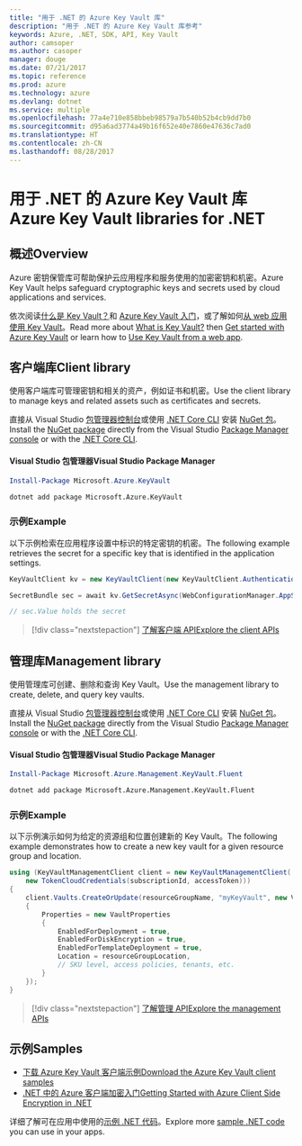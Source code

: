 ```yaml
---
title: "用于 .NET 的 Azure Key Vault 库"
description: "用于 .NET 的 Azure Key Vault 库参考"
keywords: Azure, .NET, SDK, API, Key Vault
author: camsoper
ms.author: casoper
manager: douge
ms.date: 07/21/2017
ms.topic: reference
ms.prod: azure
ms.technology: azure
ms.devlang: dotnet
ms.service: multiple
ms.openlocfilehash: 77a4e710e858bbeb98579a7b540b52b4cb9dd7b0
ms.sourcegitcommit: d95a6ad3774a49b16f652e40e7860e47636c7ad0
ms.translationtype: HT
ms.contentlocale: zh-CN
ms.lasthandoff: 08/28/2017
---
```

# <a name="azure-key-vault-libraries-for-net"></a><span data-ttu-id="174e2-104">用于 .NET 的 Azure Key Vault 库</span><span class="sxs-lookup"><span data-stu-id="174e2-104">Azure Key Vault libraries for .NET</span></span>

## <a name="overview"></a><span data-ttu-id="174e2-105">概述</span><span class="sxs-lookup"><span data-stu-id="174e2-105">Overview</span></span>

<span data-ttu-id="174e2-106">Azure 密钥保管库可帮助保护云应用程序和服务使用的加密密钥和机密。</span><span class="sxs-lookup"><span data-stu-id="174e2-106">Azure Key Vault helps safeguard cryptographic keys and secrets used by cloud applications and services.</span></span>

<span data-ttu-id="174e2-107">依次阅读[什么是 Key Vault？](/azure/key-vault/key-vault-whatis)和 [Azure Key Vault 入门](/azure/key-vault/key-vault-get-started)，或了解如何[从 web 应用使用 Key Vault](/azure/key-vault/key-vault-use-from-web-application)。</span><span class="sxs-lookup"><span data-stu-id="174e2-107">Read more about [What is Key Vault?](/azure/key-vault/key-vault-whatis) then [Get started with Azure Key Vault](/azure/key-vault/key-vault-get-started) or learn how to [Use Key Vault from a web app](/azure/key-vault/key-vault-use-from-web-application).</span></span>

## <a name="client-library"></a><span data-ttu-id="174e2-108">客户端库</span><span class="sxs-lookup"><span data-stu-id="174e2-108">Client library</span></span>

<span data-ttu-id="174e2-109">使用客户端库可管理密钥和相关的资产，例如证书和机密。</span><span class="sxs-lookup"><span data-stu-id="174e2-109">Use the client library to manage keys and related assets such as certificates and secrets.</span></span>

<span data-ttu-id="174e2-110">直接从 Visual Studio [包管理器控制台][PackageManager]或使用 [.NET Core CLI][DotNetCLI] 安装 [NuGet 包](https://www.nuget.org/packages/Microsoft.Azure.KeyVault)。</span><span class="sxs-lookup"><span data-stu-id="174e2-110">Install the [NuGet package](https://www.nuget.org/packages/Microsoft.Azure.KeyVault) directly from the Visual Studio [Package Manager console][PackageManager] or with the [.NET Core CLI][DotNetCLI].</span></span>

#### <a name="visual-studio-package-manager"></a><span data-ttu-id="174e2-111">Visual Studio 包管理器</span><span class="sxs-lookup"><span data-stu-id="174e2-111">Visual Studio Package Manager</span></span>

```powershell
Install-Package Microsoft.Azure.KeyVault
```

```bash
dotnet add package Microsoft.Azure.KeyVault
```

### <a name="example"></a><span data-ttu-id="174e2-112">示例</span><span class="sxs-lookup"><span data-stu-id="174e2-112">Example</span></span>

<span data-ttu-id="174e2-113">以下示例检索在应用程序设置中标识的特定密钥的机密。</span><span class="sxs-lookup"><span data-stu-id="174e2-113">The following example retrieves the secret for a specific key that is identified in the application settings.</span></span>

```csharp
KeyVaultClient kv = new KeyVaultClient(new KeyVaultClient.AuthenticationCallback(securityToken));

SecretBundle sec = await kv.GetSecretAsync(WebConfigurationManager.AppSettings["SecretUri"]);

// sec.Value holds the secret
```

> [!div class="nextstepaction"]
> [<span data-ttu-id="174e2-114">了解客户端 API</span><span class="sxs-lookup"><span data-stu-id="174e2-114">Explore the client APIs</span></span>](/dotnet/api/overview/azure/keyvault/client)

## <a name="management-library"></a><span data-ttu-id="174e2-115">管理库</span><span class="sxs-lookup"><span data-stu-id="174e2-115">Management library</span></span>

<span data-ttu-id="174e2-116">使用管理库可创建、删除和查询 Key Vault。</span><span class="sxs-lookup"><span data-stu-id="174e2-116">Use the management library to create, delete, and query key vaults.</span></span>

<span data-ttu-id="174e2-117">直接从 Visual Studio [包管理器控制台][PackageManager]或使用 [.NET Core CLI][DotNetCLI] 安装 [NuGet 包](https://www.nuget.org/packages/Microsoft.Azure.Management.KeyVault.Fluent)。</span><span class="sxs-lookup"><span data-stu-id="174e2-117">Install the [NuGet package](https://www.nuget.org/packages/Microsoft.Azure.Management.KeyVault.Fluent) directly from the Visual Studio [Package Manager console][PackageManager] or with the [.NET Core CLI][DotNetCLI].</span></span>

#### <a name="visual-studio-package-manager"></a><span data-ttu-id="174e2-118">Visual Studio 包管理器</span><span class="sxs-lookup"><span data-stu-id="174e2-118">Visual Studio Package Manager</span></span>

```powershell
Install-Package Microsoft.Azure.Management.KeyVault.Fluent
```

```bash
dotnet add package Microsoft.Azure.Management.KeyVault.Fluent
```

### <a name="example"></a><span data-ttu-id="174e2-119">示例</span><span class="sxs-lookup"><span data-stu-id="174e2-119">Example</span></span>

<span data-ttu-id="174e2-120">以下示例演示如何为给定的资源组和位置创建新的 Key Vault。</span><span class="sxs-lookup"><span data-stu-id="174e2-120">The following example demonstrates how to create a new key vault for a given resource group and location.</span></span>

```csharp
using (KeyVaultManagementClient client = new KeyVaultManagementClient(
    new TokenCloudCredentials(subscriptionId, accessToken)))
{
    client.Vaults.CreateOrUpdate(resourceGroupName, "myKeyVault", new VaultCreateOrUpdateParameters
    {
        Properties = new VaultProperties
        {
            EnabledForDeployment = true,
            EnabledForDiskEncryption = true,
            EnabledForTemplateDeployment = true,
            Location = resourceGroupLocation,
            // SKU level, access policies, tenants, etc.
        }
    });
}
```

> [!div class="nextstepaction"]
> [<span data-ttu-id="174e2-121">了解管理 API</span><span class="sxs-lookup"><span data-stu-id="174e2-121">Explore the management APIs</span></span>](/dotnet/api/overview/azure/keyvault/management)

## <a name="samples"></a><span data-ttu-id="174e2-122">示例</span><span class="sxs-lookup"><span data-stu-id="174e2-122">Samples</span></span>

* [<span data-ttu-id="174e2-123">下载 Azure Key Vault 客户端示例</span><span class="sxs-lookup"><span data-stu-id="174e2-123">Download the Azure Key Vault client samples</span></span>](https://www.microsoft.com/download/details.aspx?id=45343)
* [<span data-ttu-id="174e2-124">.NET 中的 Azure 客户端加密入门</span><span class="sxs-lookup"><span data-stu-id="174e2-124">Getting Started with Azure Client Side Encryption in .NET</span></span>](https://azure.microsoft.com/resources/samples/storage-dotnet-client-side-encryption/)


<span data-ttu-id="174e2-125">详细了解可在应用中使用的[示例 .NET 代码](https://azure.microsoft.com/resources/samples/?platform=dotnet)。</span><span class="sxs-lookup"><span data-stu-id="174e2-125">Explore more [sample .NET code](https://azure.microsoft.com/resources/samples/?platform=dotnet) you can use in your apps.</span></span>

[PackageManager]: https://docs.microsoft.com/nuget/tools/package-manager-console
[DotNetCLI]: https://docs.microsoft.com/en-us/dotnet/core/tools/dotnet-add-package
